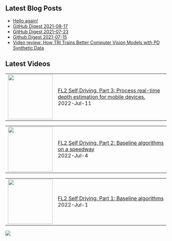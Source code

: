 ## Latest Blog Posts

<!-- BLOG-POST-LIST:START -->
- [Hello again!](https://sid1057.github.io/2022/06/28/Hello-again)
- [GitHub Digest 2021-08-17](https://sid1057.github.io/2021/08/17/Github-Digest)
- [GitHub Digest 2021-07-23](https://sid1057.github.io/2021/07/23/Github-Digest)
- [Github Digest 2021-07-15](https://sid1057.github.io/2021/07/15/Github-Digest)
- [Video review: How TRI Trains Better Computer Vision Models with PD Synthetic Data](https://sid1057.github.io/2021/07/15/Video-review-How-TRI-Trains-with-Synthetic-Data)
<!-- BLOG-POST-LIST:END -->

## Latest Videos

<!-- YOUTUBE:START --><table><tr><td><a href="https://www.youtube.com/watch?v=r7DvKfEpg7s"><img width="140px" src="https://i.ytimg.com/vi/r7DvKfEpg7s/mqdefault.jpg"></a></td>
<td><a href="https://www.youtube.com/watch?v=r7DvKfEpg7s">FL2 Self Driving. Part 3: Process real-time depth estimation for mobile devices.</a><br/>2022-Jul-11</td></tr></table>
<table><tr><td><a href="https://www.youtube.com/watch?v=jXI_Jm64_Oc"><img width="140px" src="https://i.ytimg.com/vi/jXI_Jm64_Oc/mqdefault.jpg"></a></td>
<td><a href="https://www.youtube.com/watch?v=jXI_Jm64_Oc">FL2 Self Driving. Part 2: Baseline algorithms on a speedway</a><br/>2022-Jul-4</td></tr></table>
<table><tr><td><a href="https://www.youtube.com/watch?v=mH_OvjxAa2I"><img width="140px" src="https://i.ytimg.com/vi/mH_OvjxAa2I/mqdefault.jpg"></a></td>
<td><a href="https://www.youtube.com/watch?v=mH_OvjxAa2I">FL2 Self Driving. Part 1: Baseline algorithms</a><br/>2022-Jul-1</td></tr></table>
<!-- YOUTUBE:END -->

![](https://komarev.com/ghpvc/?username=sid1057&color=gray&style=plastic)


<!--
![Anurag's github stats](https://github-readme-stats.vercel.app/api?username=sid1057&count_private=true)

[![Anurag's GitHub stats](https://github-readme-stats.vercel.app/api?username=sid1057)](https://github.com/Sid1057)
___

[![Top Langs](https://github-readme-stats.vercel.app/api/top-langs/?username=sid1057&layout=compact&hide=jupyter%20notebook,html)](https://github.com/anuraghazra/github-readme-stats)

![Github stats](https://github-readme-stats.vercel.app/api?username=sid1057&count_private=true&layout=compact&hide_progress=true)

___
[![ReadMe Card](https://github-readme-stats.vercel.app/api/pin/?username=anuraghazra&repo=github-readme-stats)](https://github.com/anuraghazra/github-readme-stats)
[![ReadMe Card](https://github-readme-stats.vercel.app/api/pin/?username=anuraghazra&repo=github-readme-stats)](https://github.com/anuraghazra/github-readme-stats)


\> Do the goddamn cool stuff right now

**Sid1057/sid1057** is a ✨ _special_ ✨ repository because its `README.md` (this file) appears on your GitHub profile.
*cool videos, useful playlists*

[![blog](https://github.com/Sid1057/sid1057/raw/master/post.png)](https://sid1057.github.io/)
*links, articles, papers etc.*
Here are some ideas to get you started:

- 🔭 I’m currently working on ...
- 🌱 I’m currently learning ...
- 👯 I’m looking to collaborate on ...
- 🤔 I’m looking for help with ...
- 💬 Ask me about ...
- 📫 How to reach me: ...
- 😄 Pronouns: ...
- ⚡ Fun fact: ...
-->
